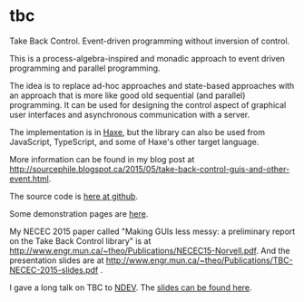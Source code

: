 # tbc
Take Back Control. Event-driven programming without inversion of control.

This is a process-algebra-inspired and monadic approach to event driven programming and parallel programming.

The idea is to replace ad-hoc approaches
and state-based approaches with an approach that is more like good old sequential (and parallel) programming. It can be used 
for designing the control aspect of graphical user interfaces and asynchronous communication with a server.

The implementation is in [Haxe](https://haxe.org/), but the library can also be used from JavaScript, TypeScript, and some of Haxe's other target language.

More information can be found in my blog post at <http://sourcephile.blogspot.ca/2015/05/take-back-control-guis-and-other-event.html>.

The source code is [here at github](https://github.com/theodore-norvell/tbc).

Some demonstration pages are [here](frontpage/index.html).

My NECEC 2015 paper called "Making GUIs less messy: a preliminary report on the Take Back Control library"
is at <http://www.engr.mun.ca/~theo/Publications/NECEC15-Norvell.pdf>.
And the presentation slides are at <http://www.engr.mun.ca/~theo/Publications/TBC-NECEC-2015-slides.pdf> .

I gave a long talk on TBC to [NDEV](https://www.meetup.com/NDevMeetup/). The [slides can be found here](http://www.engr.mun.ca/~theo/Publications/Talk-for-NDev-on-TBC.pdf).